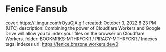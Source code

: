 # Fenice Fansub

cover: https://i.imgur.com/rOyuGjA.gif
created: October 3, 2022 8:23 PM (UTC)
description: Combining the power of Cloudflare Workers and Google Drive will allow you to index your files on the browser on Cloudflare Workers.
folder: BOOKMRKS-MTHRFCKR / PIRACY-MTHRFCKR / Indexes
tags: indexes
url: https://fenice.bmzone.workers.dev/0:
